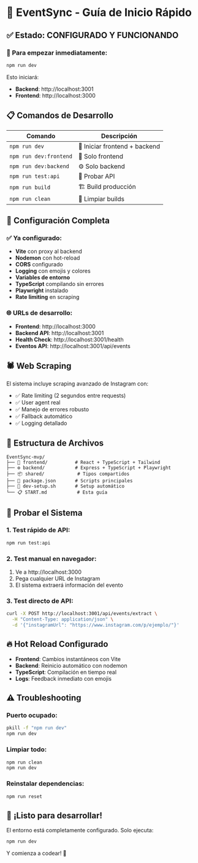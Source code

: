 # 🚀 EventSync - Guía de Inicio Rápido

## ✅ Estado: CONFIGURADO Y FUNCIONANDO

### 🎯 Para empezar inmediatamente:

```bash
npm run dev
```

Esto iniciará:
- **Backend**: http://localhost:3001 
- **Frontend**: http://localhost:3000

## 📋 Comandos de Desarrollo

| Comando | Descripción |
|---------|-------------|
| `npm run dev` | 🚀 Iniciar frontend + backend |
| `npm run dev:frontend` | 🎨 Solo frontend |
| `npm run dev:backend` | ⚙️ Solo backend |
| `npm run test:api` | 🧪 Probar API |
| `npm run build` | 🏗️ Build producción |
| `npm run clean` | 🧹 Limpiar builds |

## 🔧 Configuración Completa

### ✅ Ya configurado:

- **Vite** con proxy al backend
- **Nodemon** con hot-reload 
- **CORS** configurado
- **Logging** con emojis y colores
- **Variables de entorno**
- **TypeScript** compilando sin errores
- **Playwright** instalado
- **Rate limiting** en scraping

### 🌐 URLs de desarrollo:

- **Frontend**: http://localhost:3000
- **Backend API**: http://localhost:3001
- **Health Check**: http://localhost:3001/health
- **Eventos API**: http://localhost:3001/api/events

## 🕷️ Web Scraping

El sistema incluye scraping avanzado de Instagram con:

- ✅ Rate limiting (2 segundos entre requests)
- ✅ User agent real
- ✅ Manejo de errores robusto
- ✅ Fallback automático
- ✅ Logging detallado

## 📁 Estructura de Archivos

```
EventSync-mvp/
├── 🎨 frontend/          # React + TypeScript + Tailwind
├── ⚙️ backend/           # Express + TypeScript + Playwright  
├── 📦 shared/            # Tipos compartidos
├── 📄 package.json       # Scripts principales
├── 🔧 dev-setup.sh       # Setup automático
└── 📋 START.md           # Esta guía
```

## 🧪 Probar el Sistema

### 1. Test rápido de API:
```bash
npm run test:api
```

### 2. Test manual en navegador:
1. Ve a http://localhost:3000
2. Pega cualquier URL de Instagram
3. El sistema extraerá información del evento

### 3. Test directo de API:
```bash
curl -X POST http://localhost:3001/api/events/extract \
  -H "Content-Type: application/json" \
  -d '{"instagramUrl": "https://www.instagram.com/p/ejemplo/"}'
```

## 🔥 Hot Reload Configurado

- **Frontend**: Cambios instantáneos con Vite
- **Backend**: Reinicio automático con nodemon  
- **TypeScript**: Compilación en tiempo real
- **Logs**: Feedback inmediato con emojis

## ⚠️ Troubleshooting

### Puerto ocupado:
```bash
pkill -f "npm run dev"
npm run dev
```

### Limpiar todo:
```bash
npm run clean
npm run dev
```

### Reinstalar dependencias:
```bash
npm run reset
```

## 🎉 ¡Listo para desarrollar!

El entorno está completamente configurado. Solo ejecuta:

```bash
npm run dev
```

Y comienza a codear! 🚀 
